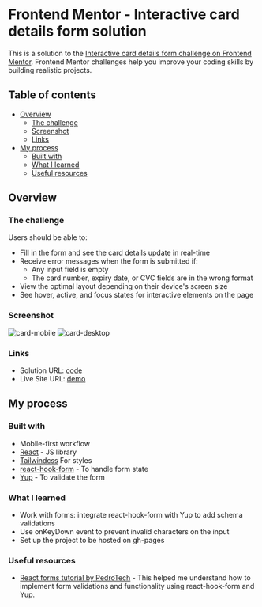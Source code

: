 # Frontend Mentor - Interactive card details form solution

This is a solution to the [Interactive card details form challenge on Frontend Mentor](https://www.frontendmentor.io/challenges/interactive-card-details-form-XpS8cKZDWw). Frontend Mentor challenges help you improve your coding skills by building realistic projects.

## Table of contents

- [Overview](#overview)
  - [The challenge](#the-challenge)
  - [Screenshot](#screenshot)
  - [Links](#links)
- [My process](#my-process)
  - [Built with](#built-with)
  - [What I learned](#what-i-learned)
  - [Useful resources](#useful-resources)

## Overview

### The challenge

Users should be able to:

- Fill in the form and see the card details update in real-time
- Receive error messages when the form is submitted if:
  - Any input field is empty
  - The card number, expiry date, or CVC fields are in the wrong format
- View the optimal layout depending on their device's screen size
- See hover, active, and focus states for interactive elements on the page

### Screenshot
![card-mobile](https://user-images.githubusercontent.com/79299205/189582541-f3741404-bbda-4397-b49d-45e91263c8f0.JPG)
![card-desktop](https://user-images.githubusercontent.com/79299205/189582545-95b2012b-ab7d-4a63-8ef2-f17023e06955.JPG)


### Links

- Solution URL: [code](https://github.com/ninaokumura/interactive-card-details)
- Live Site URL: [demo](hhttps://ninaokumura.github.io/interactive-card-details/)

## My process

### Built with

- Mobile-first workflow
- [React](https://reactjs.org/) - JS library
- [Tailwindcss](https://tailwindcss.com/docs/installation) For styles
- [react-hook-form](https://react-hook-form.com/) - To handle form state
- [Yup](https://www.npmjs.com/package/yup) - To validate the form

### What I learned

- Work with forms: integrate react-hook-form with Yup to add schema validations
- Use onKeyDown event to prevent invalid characters on the input
- Set up the project to be hosted on gh-pages

### Useful resources

- [React forms tutorial by PedroTech](https://www.youtube.com/watch?v=UvH70UkbyfE&t=613s) - This helped me understand how to implement form validations and functionality using react-hook-form and Yup.
